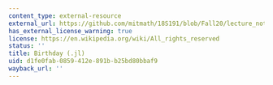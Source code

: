 ```yaml
---
content_type: external-resource
external_url: https://github.com/mitmath/18S191/blob/Fall20/lecture_notebooks/week8/birthday.jl
has_external_license_warning: true
license: https://en.wikipedia.org/wiki/All_rights_reserved
status: ''
title: Birthday (.jl)
uid: d1fe0fab-0859-412e-891b-b25bd80bbaf9
wayback_url: ''
---
```

